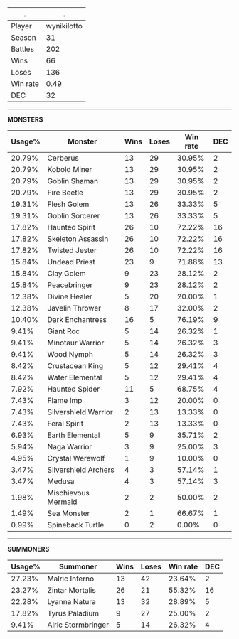 .|.
|-|-
Player|wynikilotto
Season|31
Battles|202
Wins|66
Loses|136
Win rate|0.49
DEC|32

---
**MONSTERS**

Usage%|Monster|Wins|Loses|Win rate|DEC|
-|-|-|-|-|-|
20.79%|Cerberus|13|29|30.95%|2|
20.79%|Kobold Miner|13|29|30.95%|2|
20.79%|Goblin Shaman|13|29|30.95%|2|
20.79%|Fire Beetle|13|29|30.95%|2|
19.31%|Flesh Golem|13|26|33.33%|5|
19.31%|Goblin Sorcerer|13|26|33.33%|5|
17.82%|Haunted Spirit|26|10|72.22%|16|
17.82%|Skeleton Assassin|26|10|72.22%|16|
17.82%|Twisted Jester|26|10|72.22%|16|
15.84%|Undead Priest|23|9|71.88%|13|
15.84%|Clay Golem|9|23|28.12%|2|
15.84%|Peacebringer|9|23|28.12%|2|
12.38%|Divine Healer|5|20|20.00%|1|
12.38%|Javelin Thrower|8|17|32.00%|2|
10.40%|Dark Enchantress|16|5|76.19%|9|
9.41%|Giant Roc|5|14|26.32%|1|
9.41%|Minotaur Warrior|5|14|26.32%|3|
9.41%|Wood Nymph|5|14|26.32%|3|
8.42%|Crustacean King|5|12|29.41%|4|
8.42%|Water Elemental|5|12|29.41%|4|
7.92%|Haunted Spider|11|5|68.75%|4|
7.43%|Flame Imp|3|12|20.00%|0|
7.43%|Silvershield Warrior|2|13|13.33%|0|
7.43%|Feral Spirit|2|13|13.33%|0|
6.93%|Earth Elemental|5|9|35.71%|2|
5.94%|Naga Warrior|3|9|25.00%|3|
4.95%|Crystal Werewolf|1|9|10.00%|0|
3.47%|Silvershield Archers|4|3|57.14%|1|
3.47%|Medusa|4|3|57.14%|3|
1.98%|Mischievous Mermaid|2|2|50.00%|2|
1.49%|Sea Monster|2|1|66.67%|1|
0.99%|Spineback Turtle|0|2|0.00%|0|

---
**SUMMONERS**

Usage%|Summoner|Wins|Loses|Win rate|DEC|
-|-|-|-|-|-|
27.23%|Malric Inferno|13|42|23.64%|2|
23.27%|Zintar Mortalis|26|21|55.32%|16|
22.28%|Lyanna Natura|13|32|28.89%|5|
17.82%|Tyrus Paladium|9|27|25.00%|2|
9.41%|Alric Stormbringer|5|14|26.32%|4|
